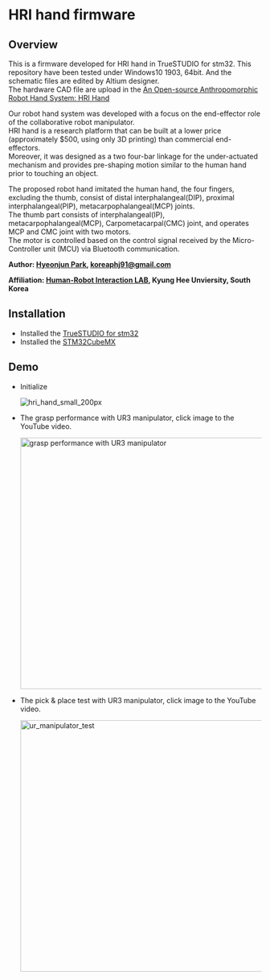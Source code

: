 # HRI hand firmware

## Overview
This is a firmware developed for HRI hand in TrueSTUDIO for stm32.
This repository have been tested under Windows10 1903, 64bit. And the schematic files are edited by Altium designer.  
The hardware CAD file are upload in the [An Open-source Anthropomorphic Robot Hand System: HRI Hand](https://osf.io/sfpb2/)

Our robot hand system was developed with a focus on the end-effector role of the collaborative robot manipulator.   
HRI hand is a research platform that can be built at a lower price (approximately $500, using only 3D printing) than commercial end-effectors.   
Moreover, it was designed as a two four-bar linkage for the under-actuated mechanism and provides pre-shaping motion similar to the human hand prior to touching an object.

The proposed robot hand imitated the human hand, the four fingers, excluding the thumb, consist of distal interphalangeal(DIP), proximal interphalangeal(PIP), metacarpophalangeal(MCP) joints.   
The thumb part consists of interphalangeal(IP), metacarpophalangeal(MCP), Carpometacarpal(CMC) joint, and operates MCP and CMC joint with two motors.   
The motor is controlled based on the control signal received by the Micro-Controller unit (MCU) via Bluetooth communication.

**Author: [Hyeonjun Park](https://www.linkedin.com/in/hyeonjun-park-41bb59125), koreaphj91@gmail.com**

**Affiliation: [Human-Robot Interaction LAB](https://khu-hri.weebly.com), Kyung Hee Unviersity, South Korea**

## Installation
- Installed the [TrueSTUDIO for stm32](https://atollic.com/truestudio/)
- Installed the [STM32CubeMX](https://www.st.com/en/development-tools/stm32cubemx.html)

## Demo

- Initialize
    
    ![hri_hand_small_200px](https://user-images.githubusercontent.com/4105524/64669616-35424400-d49d-11e9-9936-9a8dbbb171cd.gif)


- The grasp performance with UR3 manipulator, click image to the YouTube video.
    
    [<img width="500" src="https://user-images.githubusercontent.com/4105524/74118413-b3e30f00-4bfe-11ea-9a6d-40371ff9da5b.PNG"  alt="grasp performance with UR3 manipulator" title="grasp performance with UR3 manipulator">](https://www.youtube.com/watch?v=c5Ry3tl9FVw)

   <!-- [![hri_hand_hold-on](https://user-images.githubusercontent.com/4105524/64670413-f235a000-d49f-11e9-8ccc-b73484fcb043.PNG)](https://youtu.be/vkenz0KlCYk)
   -->

- The pick & place test with UR3 manipulator, click image to the YouTube video.
   
    [<img width="500" src="https://user-images.githubusercontent.com/4105524/64670616-c1a23600-d4a0-11e9-8861-e7aa47693b21.jpg"  alt="ur_manipulator_test" title="ur_manipulator_test">](https://youtu.be/8BtP_0Ygy6g)
    
   <!-- [![ur_manipulator_test](https://user-images.githubusercontent.com/4105524/64670616-c1a23600-d4a0-11e9-8861-e7aa47693b21.jpg)](https://youtu.be/8BtP_0Ygy6g)
    -->

